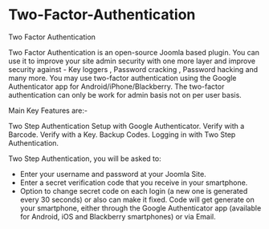 Two-Factor-Authentication
=========================

Two Factor Authentication

Two Factor Authentication is an open-source Joomla based plugin. You can use it to improve your site admin security with one more layer and improve security against - Key loggers , Password cracking , Password hacking and many more. 
You may use two-factor authentication using the Google Authenticator app for Android/iPhone/Blackberry.
The two-factor authentication can only be work for admin basis not on per user basis.

Main Key Features are:-

Two Step Authentication Setup with Google Authenticator.
Verify with a Barcode.
Verify with a Key.
Backup Codes.
Logging in with Two Step Authentication.

Two Step Authentication, you will be asked to:

- Enter your username and password at your Joomla Site.
- Enter a secret verification code that you receive in your smartphone.
- Option to change secret code on each login (a new one is generated every 30 seconds) or also can make it fixed. Code will get generate on your smartphone, either through the Google Authenticator app (available for Android, iOS and Blackberry smartphones) or via Email.
